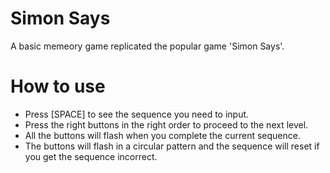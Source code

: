 # Simon Says
A basic memeory game replicated the popular game 'Simon Says'.
# How to use
- Press [SPACE] to see the sequence you need to input.
- Press the right buttons in the right order to proceed to the next level.
- All the buttons will flash when you complete the current sequence.
- The buttons will flash in a circular pattern and the sequence will reset if you get the sequence incorrect.